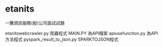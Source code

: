 # etanits
一騰資訊服務(股)公司面試試題

etanitswebcrawler.py 爬蟲程式
MAIN.PY 為API檔案
apiusefunction.py 為API方法程式
pyspark_result_to_json.py SPARKTOJSON程式
